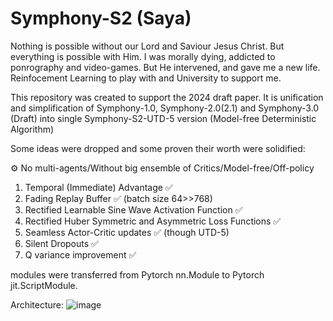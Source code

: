 # Symphony-S2 (Saya)

Nothing is possible without our Lord and Saviour Jesus Christ. But everything is possible with Him. I was morally dying, addicted to ponrography and video-games. But He intervened, and gave me a new life. Reinfocement Learning to play with and University to support me.

This repository was created to support the 2024 draft paper.
It is unification and simplification of Symphony-1.0, Symphony-2.0(2.1) and Symphony-3.0 (Draft) into single Symphony-S2-UTD-5 version (Model-free Deterministic Algorithm)

Some ideas were dropped and some proven their worth were solidified:

⚙ No multi-agents/Without big ensemble of Critics/Model-free/Off-policy

1. Temporal (Immediate) Advantage ✅ 
2. Fading Replay Buffer ✅  (batch size 64>>768)
3. Rectified Learnable Sine Wave Activation Function ✅
4. Rectified Huber Symmetric and Asymmetric Loss Functions ✅
5. Seamless Actor-Critic updates ✅ (though UTD-5)
6. Silent Dropouts ✅
7. Q variance improvement ✅

modules were transferred from Pytorch nn.Module to Pytorch jit.ScriptModule.

Architecture:
![image](https://github.com/user-attachments/assets/03a884cb-a613-4d7c-949a-dd321808f25e)






